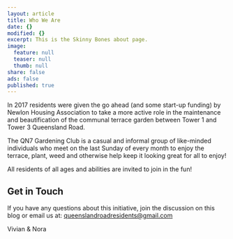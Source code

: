 ```yaml
---
layout: article
title: Who We Are
date: {}
modified: {}
excerpt: This is the Skinny Bones about page.
image:
  feature: null
  teaser: null
  thumb: null
share: false
ads: false
published: true
---
```


In 2017 residents were given the go ahead (and some start-up funding) by Newlon Housing Association to take a more active role in the maintenance and beautification of the communal terrace garden between Tower 1 and Tower 3 Queensland Road.

The QN7 Gardening Club is a casual and informal group of like-minded individuals who meet on the last Sunday of every month to enjoy the terrace, plant, weed and otherwise help keep it looking great for all to enjoy!

All residents of all ages and abilities are invited to join in the fun!

## Get in Touch

If you have any questions about this initiative, join the discussion on this blog or email us at: [queenslandroadresidents@gmail.com](queenslandroadresidents@gmail.com)

Vivian & Nora
